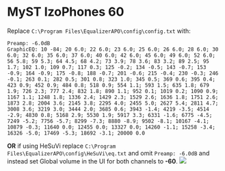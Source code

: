 # MyST IzoPhones 60
Replace `C:\Program Files\EqualizerAPO\config\config.txt` with:
```
Preamp: -6.0dB
GraphicEQ: 10 -84; 20 6.0; 22 6.0; 23 6.0; 25 6.0; 26 6.0; 28 6.0; 30 6.0; 32 6.0; 35 6.0; 37 6.0; 40 6.0; 42 6.0; 45 6.0; 49 6.0; 52 6.0; 56 5.8; 59 5.3; 64 4.5; 68 4.2; 73 3.9; 78 3.6; 83 3.2; 89 2.5; 95 1.7; 102 1.0; 109 0.7; 117 0.3; 125 -0.2; 134 -0.5; 143 -0.7; 153 -0.9; 164 -0.9; 175 -0.8; 188 -0.7; 201 -0.6; 215 -0.4; 230 -0.3; 246 -0.1; 263 0.1; 282 0.5; 301 0.8; 323 1.0; 345 0.5; 369 0.6; 395 0.4; 423 0.9; 452 0.9; 484 0.8; 518 0.9; 554 1.1; 593 1.5; 635 1.8; 679 1.9; 726 2.3; 777 2.4; 832 1.8; 890 1.1; 952 0.1; 1019 0.2; 1090 0.9; 1167 1.1; 1248 1.8; 1336 2.4; 1429 2.3; 1529 2.6; 1636 1.8; 1751 2.6; 1873 2.8; 2004 3.6; 2145 3.8; 2295 4.0; 2455 5.0; 2627 5.4; 2811 4.7; 3008 3.6; 3219 3.0; 3444 2.0; 3685 0.6; 3943 -1.4; 4219 -3.5; 4514 -2.9; 4830 0.8; 5168 2.9; 5530 1.9; 5917 3.3; 6331 -1.6; 6775 -4.5; 7249 -5.2; 7756 -5.7; 8299 -7.3; 8880 -8.9; 9502 -8.1; 10167 -4.1; 10879 -0.3; 11640 0.0; 12455 0.0; 13327 0.0; 14260 -1.1; 15258 -3.4; 16326 -5.0; 17469 -5.3; 18692 -3.1; 20000 0.0
```
**OR** if using HeSuVi replace `C:\Program Files\EqualizerAPO\config\HeSuVi\eq.txt` and omit `Preamp: -6.0dB` and instead set Global volume in the UI for both channels to **-60**.
![](https://raw.githubusercontent.com/jaakkopasanen/AutoEq/master/results/Sonoma%20Model%20One/innerfidelity/onear/MyST%20IzoPhones%2060/MyST%20IzoPhones%2060.png)